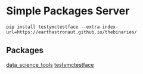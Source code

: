 # Simple Packages Server

```
pip install testymctestface --extra-index-url=https://earthastronaut.github.io/thebinaries/
```

## Packages

<!-- pip important -->
<a href="/thebinaries/data_science_tools/">data_science_tools</a>
<a href="/thebinaries/testymctestface/">testymctestface</a>
<!-- /pip important -->
